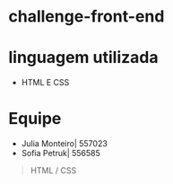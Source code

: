 # challenge-front-end

# linguagem utilizada
- HTML E CSS

# Equipe
- Julia Monteiro| 557023
- Sofia Petruk| 556585
>HTML / CSS